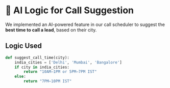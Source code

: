 # 🤖 AI Logic for Call Suggestion

We implemented an AI-powered feature in our call scheduler to suggest the **best time to call a lead**, based on their city.

## Logic Used

```python
def suggest_call_time(city):
    india_cities = ['Delhi', 'Mumbai', 'Bangalore']
    if city in india_cities:
        return "10AM–1PM or 5PM–7PM IST"
    else:
        return "7PM–10PM IST"
